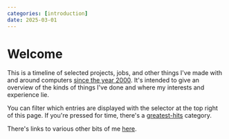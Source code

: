 ```yaml
---
categories: [introduction]
date: 2025-03-01
---
```


# Welcome

This is a timeline of selected projects, jobs, and other things I've made with and around computers [since the year 2000](#codemasters). It's intended to give an overview of the kinds of things I've done and where my interests and experience lie.

You can filter which entries are displayed with the selector at the top right of this page. If you're pressed for time, there's a [greatest-hits](#greatest-hits) category.

There's links to various other bits of me [here](/).
